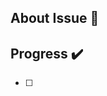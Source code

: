<!--
- 리뷰어 추가했나요?
- 허가자 추가했나요?
- 라벨 추가했나요?
-->

## About Issue 🚀
<!-- 이슈 설명을 적어주세요 -->

## Progress ✔️
- [ ] 